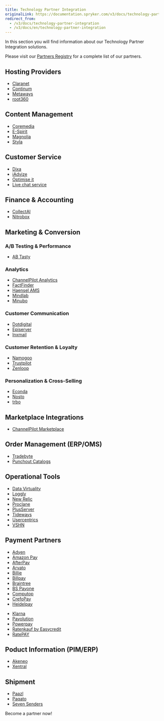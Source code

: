 ```yaml
---
title: Technology Partner Integration
originalLink: https://documentation.spryker.com/v3/docs/technology-partner-integration
redirect_from:
  - /v3/docs/technology-partner-integration
  - /v3/docs/en/technology-partner-integration
---
```


In this section you will find information about our Technology Partner Integration solutions.

Please visit our [Partners Registry](https://spryker.com/find-a-partner/) for a complete list of our partners.

##  Hosting Providers

* [Claranet](/docs/scos/dev/technology-partners/202001.0/hosting-providers/claranet)
* [Continum](/docs/scos/dev/technology-partners/202001.0/hosting-providers/continum)
* [Metaways](/docs/scos/dev/technology-partners/202001.0/hosting-providers/metaways)
* [root360](/docs/scos/dev/technology-partners/202001.0/hosting-providers/root360)


## Content Management

<!--* [Censhare](/docs/scos/dev/technology-partners/202001.0/content-management/censhare)-->
* [Coremedia](/docs/scos/dev/technology-partners/202001.0/content-management/coremedia/coremedia)
* [E-Spirit](/docs/scos/dev/technology-partners/202001.0/content-management/e-spirit)
* [Magnolia](/docs/scos/dev/technology-partners/202001.0/content-management/magnolia-cms)
* [Styla](/docs/scos/dev/technology-partners/202001.0/content-management/styla)

## Customer Service

* [Dixa](/docs/scos/dev/technology-partners/202001.0/customer-service/dixa)
* [iAdvize](/docs/scos/dev/technology-partners/202001.0/customer-service/iadvize)
* [Optimise it](/docs/scos/dev/technology-partners/202001.0/customer-service/optimise-it)
* [Live chat service](/docs/scos/dev/technology-partners/202001.0/customer-service/live-chat-servi)

## Finance & Accounting

* [CollectAI](/docs/scos/dev/technology-partners/202001.0/finance-and-accounting/collect-ai)
* [Nitrobox](/docs/scos/dev/technology-partners/202001.0/finance-and-accounting/nitrobox)

## Marketing & Conversion
### A/B Testing & Performance

* [AB Tasty](/docs/scos/dev/technology-partners/202001.0/marketing-and-conversion/ab-testing-and-performance/ab-tasty)
<!--* [Baqend](/docs/scos/dev/technology-partners/202001.0/marketing-and-conversion/ab-testing-and-performance/baqend)-->

### Analytics

* [ChannelPilot Analytics](/docs/scos/dev/technology-partners/202001.0/marketing-and-conversion/analytics/channelpilot-an)
* [FactFinder](/docs/scos/dev/technology-partners/202001.0/marketing-and-conversion/analytics/fact-finder/factfinder)
* [Haensel AMS](/docs/scos/dev/technology-partners/202001.0/marketing-and-conversion/analytics/haensel-ams)
* [Mindlab](/docs/scos/dev/technology-partners/202001.0/marketing-and-conversion/analytics/mindlab)
* [Minubo](/docs/scos/dev/technology-partners/202001.0/marketing-and-conversion/analytics/minubo)

### Customer Communication

* [Dotdigital](/docs/scos/dev/technology-partners/202001.0/marketing-and-conversion/customer-communication/dotdigital)
* [Episerver](/docs/scos/dev/technology-partners/202001.0/marketing-and-conversion/customer-communication/episerver/episerver)
* [Inxmail](/docs/scos/dev/technology-partners/202001.0/marketing-and-conversion/customer-communication/inxmail)

### Customer Retention & Loyalty

* [Namogoo](https://documentation.spryker.com/v4/docs/namogoo ) 
* [Trustpilot](/docs/scos/dev/technology-partners/202001.0/marketing-and-conversion/customer-retention-and-loyalty/trustpilot)
* [Zenloop](/docs/scos/dev/technology-partners/202001.0/marketing-and-conversion/customer-retention-and-loyalty/zenloop)

### Personalization & Cross-Selling

<!--* [8Select](/docs/scos/dev/technology-partners/202001.0/marketing-and-conversion/personalization-and-cross-selling/8select)-->
<!--* [Contentserv](https://documentation.spryker.com/v4/docs/)-->
* [Econda](/docs/scos/dev/technology-partners/202001.0/marketing-and-conversion/personalization-and-cross-selling/econda/econda)
* [Nosto](/docs/scos/dev/technology-partners/202001.0/marketing-and-conversion/personalization-and-cross-selling/nosto)
* [trbo](/docs/scos/dev/technology-partners/202001.0/marketing-and-conversion/personalization-and-cross-selling/trbo)

## Marketplace Integrations

* [ChannelPilot Marketplace](/docs/scos/dev/technology-partners/202001.0/marketplace-integrations/channelpilot)

## Order Management (ERP/OMS)

* [Tradebyte](/docs/scos/dev/technology-partners/202001.0/order-management-erpoms/tradebyte)
* [Punchout Catalogs](/docs/scos/dev/technology-partners/202001.0/order-management-erpoms/punchout-catalogs/punchout-catalo)

## Operational Tools

<!--* [Common Solutions](/docs/scos/dev/technology-partners/202001.0/operational-tools-monitoring-legal-etc./common-solution)-->
* [Data Virtuality](/docs/scos/dev/technology-partners/202001.0/operational-tools-monitoring-legal-etc./datavirtuality)
* [Loggly](/docs/scos/dev/technology-partners/202001.0/operational-tools-monitoring-legal-etc./loggly-queue)
* [New Relic](/docs/scos/dev/technology-partners/202001.0/operational-tools-monitoring-legal-etc./new-relic)
* [Proclane](/docs/scos/dev/technology-partners/202001.0/operational-tools-monitoring-legal-etc./proclane)
* [PlusServer](/docs/scos/dev/technology-partners/202001.0/operational-tools-monitoring-legal-etc./plusserver)
* [Tideways](/docs/scos/dev/technology-partners/202001.0/operational-tools-monitoring-legal-etc./tideways)
* [Usercentrics](/docs/scos/dev/technology-partners/202001.0/operational-tools-monitoring-legal-etc./usercentrics)
* [VSHN](/docs/scos/dev/technology-partners/202001.0/operational-tools-monitoring-legal-etc./vshn)
<!--* [Mindcurv](/docs/scos/dev/technology-partners/202001.0/operational-tools-monitoring-legal-etc./mindcurv)-->
<!--* [Shopmacher](/docs/scos/dev/technology-partners/202001.0/operational-tools-monitoring-legal-etc./shopmacher)-->


## Payment Partners

* [Adyen](/docs/scos/dev/technology-partners/202001.0/payment-partners/adyen/adyen)
* [Amazon Pay](/docs/scos/dev/technology-partners/202001.0/payment-partners/amazon-pay/amazon-pay)
* [AfterPay](/docs/scos/dev/technology-partners/202001.0/payment-partners/afterpay/afterpay)
* [Arvato](/docs/scos/dev/technology-partners/202001.0/payment-partners/arvato/arvato)
* [Billie](/docs/scos/dev/technology-partners/202001.0/payment-partners/billie)
* [Billpay](/docs/scos/dev/technology-partners/202001.0/payment-partners/billpay/billpay) 
* [Braintree](/docs/scos/dev/technology-partners/202001.0/payment-partners/braintree/braintree)
* [BS Payone](/docs/scos/dev/technology-partners/202001.0/payment-partners/bs-payone/payone-v1-1)
* [Computop](/docs/scos/dev/technology-partners/202001.0/payment-partners/computop/computop)
* [CrefoPay](/docs/scos/dev/technology-partners/202001.0/payment-partners/crefopay/crefopay)
* [Heidelpay](/docs/scos/dev/technology-partners/202001.0/payment-partners/heidelpay/heidelpay)
<!--* [Informa Solutions](/docs/scos/dev/technology-partners/202001.0/payment-partners/informa-solutio)-->
* [Klarna](/docs/scos/dev/technology-partners/202001.0/payment-partners/klarna/klarna)
* [Payolution](/docs/scos/dev/technology-partners/202001.0/payment-partners/payolution/payolution)
* [Powerpay](/docs/scos/dev/technology-partners/202001.0/payment-partners/powerpay)
* [Ratenkauf by Easycredit](/docs/scos/dev/technology-partners/202001.0/payment-partners/ratenkauf-by-easycredit/ratenkauf-by-ea)
* [RatePAY](/docs/scos/dev/technology-partners/202001.0/payment-partners/ratepay/ratepay)

 ## Poduct Information (PIM/ERP)

* [Akeneo](/docs/scos/dev/technology-partners/202001.0/product-information-pimerp/akeneo/akeneo)
* [Xentral](/docs/scos/dev/technology-partners/202001.0/order-management-erpoms/xentral)
<!--* [Censhare](https://documentation.spryker.com/v4/docs/)-->
<!--* [Contentserv](/docs/scos/dev/technology-partners/202001.0/product-information-pimerp/contentserv)-->
<!--* [Tradebyte](/docs/scos/dev/technology-partners/202001.0/order-management-erpoms/tradebyte)-->

 ## Shipment

* [Paazl](/docs/scos/dev/technology-partners/202001.0/shipment/paazl) 
* [Paqato](/docs/scos/dev/technology-partners/202001.0/shipment/paqato)
* [Seven Senders](/docs/scos/dev/technology-partners/202001.0/shipment/sevensenders)

Become a partner now!
